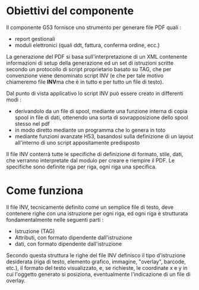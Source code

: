 # Obiettivi del componente
Il componente G53 fornisce uno strumento per generare file PDF quali : 
 * report gestionali
 * moduli elettronici (quali ddt, fattura, conferma ordine, ecc.)

La generazione del PDF si basa sull'interpretazione di un XML contenente informazioni di setup della generazione ed un set di istruzioni scritte secondo un protocollo di script proprietario basato su TAG, che per convenzione viene denominato script INV (e che per tale motivo chiameremo file **INV**ma che è in tutto e per tutto un file di testo).

Dal punto di vista applicativo lo script INV può essere creato in differenti modi : 
 * derivandolo da un file di spool, mediante una funzione interna di copia spool in file di dati, ottenendo una sorta di sovrapposizione dello spool stesso nel pdf
 * in modo diretto mediante un programma che lo genera in toto
 * mediante funzioni avanzate H53, basandosi sulla definizione di un layout all'interno di uno script appositamente predisposto

Il file INV conterrà tutte le specifiche di definizione di formato, stile, dati, che verranno interpretate dal modulo per creare e riempire il PDF. Le specifiche sono definite riga per riga, ogni riga una specifica.

# Come funziona
Il file INV, tecnicamente definito come un semplice file di testo, deve contenere righe con una istruzione per ogni riga, ed ogni riga è strutturata fondamentalmente nelle seguenti parti : 
 * Istruzione (TAG)
 * Attributi, con formato dipendente dall'istruzione
 * dati, con formato dipendente dall'istruzione

Secondo questa struttura le righe del file INV definisco il tipo d'istruzione desiderata (riga di testo, elemento grafico, immagine, "overlay", barcode, etc.), il formato del testo visualizzato, e, se richieste, le coordinate x e y in cui l'oggetto generato si posiziona, eventualmente l'indicazione di un file di overlay.

